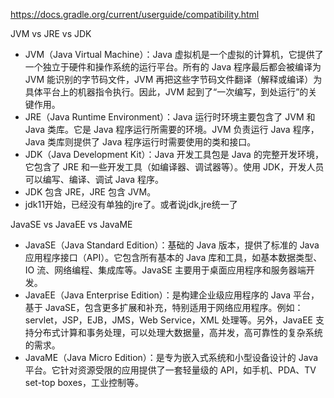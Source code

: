 
https://docs.gradle.org/current/userguide/compatibility.html

JVM vs JRE vs JDK
- JVM（Java Virtual Machine）：Java 虚拟机是一个虚拟的计算机，它提供了一个独立于硬件和操作系统的运行平台。所有的 Java 程序最后都会被编译为 JVM 能识别的字节码文件，JVM 再把这些字节码文件翻译（解释或编译）为具体平台上的机器指令执行。因此，JVM 起到了“一次编写，到处运行”的关键作用。
- JRE（Java Runtime Environment）：Java 运行时环境主要包含了 JVM 和 Java 类库。它是 Java 程序运行所需要的环境。JVM 负责运行 Java 程序，Java 类库则提供了 Java 程序运行时需要使用的类和接口。
- JDK（Java Development Kit）：Java 开发工具包是 Java 的完整开发环境，它包含了 JRE 和一些开发工具（如编译器、调试器等）。使用 JDK，开发人员可以编写、编译、调试 Java 程序。
- JDK 包含 JRE，JRE 包含 JVM。
- jdk11开始，已经没有单独的jre了。或者说jdk,jre统一了

JavaSE vs JavaEE vs JavaME
- JavaSE（Java Standard Edition）：基础的 Java 版本，提供了标准的 Java 应用程序接口（API）。它包含所有基本的 Java 库和工具，如基本数据类型、IO 流、网络编程、集成库等。JavaSE 主要用于桌面应用程序和服务器端开发。
- JavaEE（Java Enterprise Edition）：是构建企业级应用程序的 Java 平台，基于 JavaSE，包含更多扩展和补充，特别适用于网络应用程序。例如：servlet，JSP，EJB，JMS，Web Service，XML 处理等。另外，JavaEE 支持分布式计算和事务处理，可以处理大数据量，高并发，高可靠性的复杂系统的需求。
- JavaME（Java Micro Edition）：是专为嵌入式系统和小型设备设计的 Java 平台。它针对资源受限的应用提供了一套轻量级的 API，如手机、PDA、TV set-top boxes，工业控制等。
